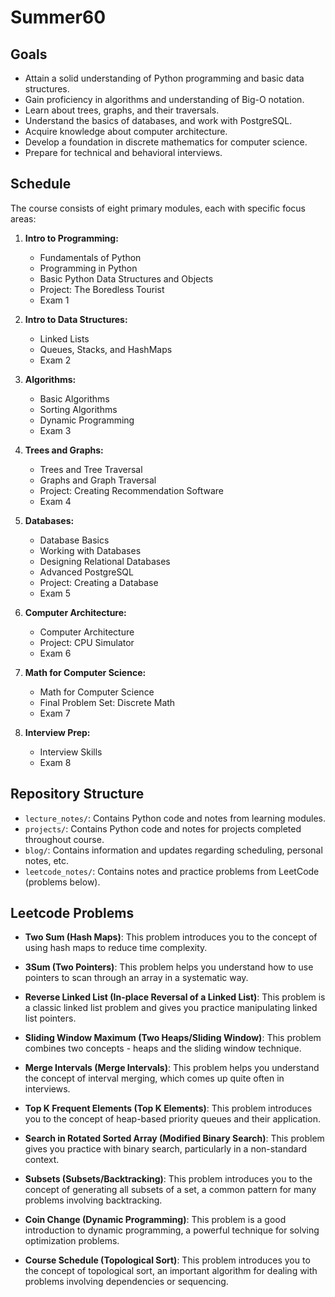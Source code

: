 # Summer60


## Goals

- Attain a solid understanding of Python programming and basic data structures.
- Gain proficiency in algorithms and understanding of Big-O notation.
- Learn about trees, graphs, and their traversals.
- Understand the basics of databases, and work with PostgreSQL.
- Acquire knowledge about computer architecture.
- Develop a foundation in discrete mathematics for computer science.
- Prepare for technical and behavioral interviews.

## Schedule

The course consists of eight primary modules, each with specific focus areas:

1. **Intro to Programming:**
   - Fundamentals of Python
   - Programming in Python
   - Basic Python Data Structures and Objects
   - Project: The Boredless Tourist
   - Exam 1

2. **Intro to Data Structures:**
   - Linked Lists
   - Queues, Stacks, and HashMaps
   - Exam 2

3. **Algorithms:**
   - Basic Algorithms
   - Sorting Algorithms
   - Dynamic Programming
   - Exam 3

4. **Trees and Graphs:**
   - Trees and Tree Traversal
   - Graphs and Graph Traversal
   - Project: Creating Recommendation Software
   - Exam 4

5. **Databases:**
   - Database Basics
   - Working with Databases
   - Designing Relational Databases
   - Advanced PostgreSQL
   - Project: Creating a Database
   - Exam 5

6. **Computer Architecture:**
   - Computer Architecture
   - Project: CPU Simulator
   - Exam 6

7. **Math for Computer Science:**
   - Math for Computer Science
   - Final Problem Set: Discrete Math
   - Exam 7

8. **Interview Prep:**
   - Interview Skills
   - Exam 8

## Repository Structure

- `lecture_notes/`: Contains Python code and notes from learning modules.
- `projects/`: Contains Python code and notes for projects completed throughout course.
- `blog/`: Contains information and updates regarding scheduling, personal notes, etc.
- `leetcode_notes/`: Contains notes and practice problems from LeetCode (problems below).

## Leetcode Problems

- **Two Sum (Hash Maps)**: This problem introduces you to the concept of using hash maps to reduce time complexity.

- **3Sum (Two Pointers)**: This problem helps you understand how to use pointers to scan through an array in a systematic way.

- **Reverse Linked List (In-place Reversal of a Linked List)**: This problem is a classic linked list problem and gives you practice manipulating linked list pointers.

- **Sliding Window Maximum (Two Heaps/Sliding Window)**: This problem combines two concepts - heaps and the sliding window technique.

- **Merge Intervals (Merge Intervals)**: This problem helps you understand the concept of interval merging, which comes up quite often in interviews.

- **Top K Frequent Elements (Top K Elements)**: This problem introduces you to the concept of heap-based priority queues and their application.

- **Search in Rotated Sorted Array (Modified Binary Search)**: This problem gives you practice with binary search, particularly in a non-standard context.

- **Subsets (Subsets/Backtracking)**: This problem introduces you to the concept of generating all subsets of a set, a common pattern for many problems involving backtracking.

- **Coin Change (Dynamic Programming)**: This problem is a good introduction to dynamic programming, a powerful technique for solving optimization problems.

- **Course Schedule (Topological Sort)**: This problem introduces you to the concept of topological sort, an important algorithm for dealing with problems involving dependencies or sequencing.
